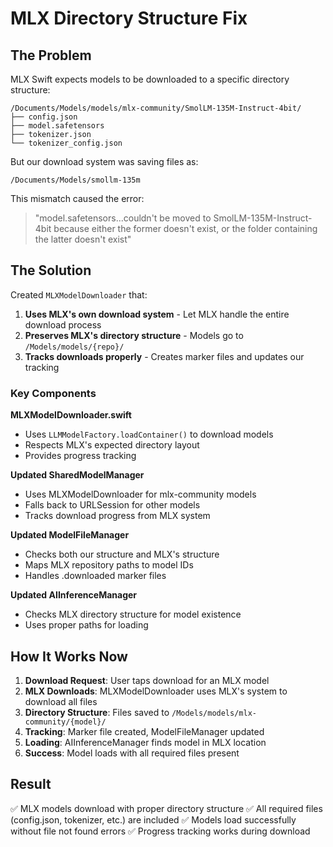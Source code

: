 # MLX Directory Structure Fix

## The Problem
MLX Swift expects models to be downloaded to a specific directory structure:
```
/Documents/Models/models/mlx-community/SmolLM-135M-Instruct-4bit/
├── config.json
├── model.safetensors
├── tokenizer.json
└── tokenizer_config.json
```

But our download system was saving files as:
```
/Documents/Models/smollm-135m
```

This mismatch caused the error:
> "model.safetensors...couldn't be moved to SmolLM-135M-Instruct-4bit because either the former doesn't exist, or the folder containing the latter doesn't exist"

## The Solution

Created `MLXModelDownloader` that:
1. **Uses MLX's own download system** - Let MLX handle the entire download process
2. **Preserves MLX's directory structure** - Models go to `/Models/models/{repo}/`
3. **Tracks downloads properly** - Creates marker files and updates our tracking

### Key Components

**MLXModelDownloader.swift**
- Uses `LLMModelFactory.loadContainer()` to download models
- Respects MLX's expected directory layout
- Provides progress tracking

**Updated SharedModelManager**
- Uses MLXModelDownloader for mlx-community models
- Falls back to URLSession for other models
- Tracks download progress from MLX system

**Updated ModelFileManager**
- Checks both our structure and MLX's structure
- Maps MLX repository paths to model IDs
- Handles .downloaded marker files

**Updated AIInferenceManager**
- Checks MLX directory structure for model existence
- Uses proper paths for loading

## How It Works Now

1. **Download Request**: User taps download for an MLX model
2. **MLX Downloads**: MLXModelDownloader uses MLX's system to download all files
3. **Directory Structure**: Files saved to `/Models/models/mlx-community/{model}/`
4. **Tracking**: Marker file created, ModelFileManager updated
5. **Loading**: AIInferenceManager finds model in MLX location
6. **Success**: Model loads with all required files present

## Result
✅ MLX models download with proper directory structure
✅ All required files (config.json, tokenizer, etc.) are included
✅ Models load successfully without file not found errors
✅ Progress tracking works during download